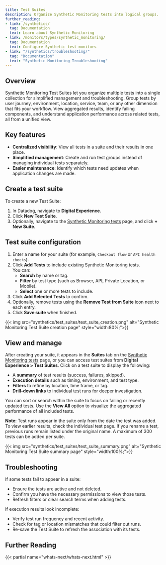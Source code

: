 ```yaml
---
title: Test Suites
description: Organize Synthetic Monitoring tests into logical groups.
further_reading:
- link: /synthetics/
  tag: Documentation
  text: Learn about Synthetic Monitoring
- link: /monitors/types/synthetic_monitoring/
  tag: Documentation
  text: Configure Synthetic test monitors
- link: "/synthetics/troubleshooting/"
  tag: "Documentation"
  text: "Synthetic Monitoring Troubleshooting"
---
```



## Overview

Synthetic Monitoring Test Suites let you organize multiple tests into a single collection for simplified management and troubleshooting. Group tests by user journey, environment, location, service, team, or any other dimension that fits your workflow. View aggregated results, identify failing components, and understand application performance across related tests, all from a unified view. 

## Key features

- **Centralized visibility**: View all tests in a suite and their results in one place.
- **Simplified management**: Create and run test groups instead of managing individual tests separately.
- **Easier maintenance**: Identify which tests need updates when application changes are made.

## Create a test suite

To create a new Test Suite:
1. In Datadog, navigate to **Digital Experience**.
2. Click **New Test Suite**.
3. Optionally, navigate to the [Synthetic Monitoring tests][1] page, and click **+ New Suite**.

## Test suite configuration

1. Enter a name for your suite (for example, `Checkout flow` or `API health checks`).
2. Click **Add Tests** to include existing Synthetic Monitoring tests.  
   You can:
   - **Search** by name or tag.  
   - **Filter** by test type (such as Browser, API, Private Location, or Mobile).
   - **Select** one or more tests to include.
3. Click **Add Selected Tests** to confirm.
4. Optionally, remove tests using the **Remove Test from Suite** icon next to each entry.
5. Click **Save suite** when finished.

{{< img src="synthetics/test_suites/test_suite_creation.png" alt="Synthetic Monitoring Test Suite creation page" style="width:80%;">}}

## View and manage

After creating your suite, it appears in the **Suites** tab on the [Synthetic Monitoring tests][1] page, or you can access test suites from **Digital Experience > Test Suites**. Click on a test suite to display the following:

- A **summary** of test results (success, failures, skipped).
- **Execution details** such as timing, environment, and test type.
- **Filters** to refine by location, time frame, or tag.
- **Drill-down links** to individual test runs for deeper investigation.

You can sort or search within the suite to focus on failing or recently updated tests. Use the **View All** option to visualize the aggregated performance of all included tests.

**Note**: Test runs appear in the suite only from the date the test was added. To view earlier results, check the individual test page. If you rename a test, previous runs remain listed under the original name. A maximum of 300 tests can be added per suite.

{{< img src="synthetics/test_suites/test_suite_summary.png" alt="Synthetic Monitoring Test Suite summary page" style="width:100%;">}}

## Troubleshooting

If some tests fail to appear in a suite:

- Ensure the tests are active and not deleted.
- Confirm you have the necessary permissions to view those tests.
- Refresh filters or clear search terms when adding tests.

If execution results look incomplete:

- Verify test run frequency and recent activity.
- Check for tag or location mismatches that could filter out runs.
- Re-save the Test Suite to refresh the association with its tests.

## Further Reading

{{< partial name="whats-next/whats-next.html" >}}

[1]: https://app.datadoghq.com/synthetics/tests
